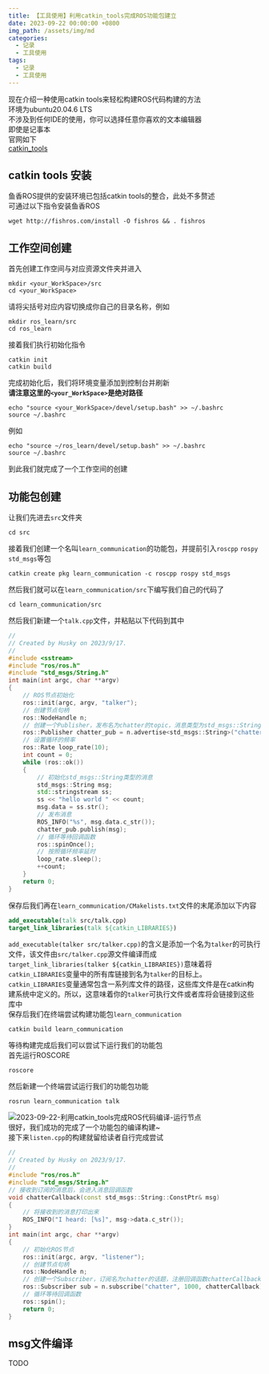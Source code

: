 ```yaml
---
title: 【工具使用】利用catkin_tools完成ROS功能包建立
date: 2023-09-22 00:00:00 +0800
img_path: /assets/img/md
categories:
  - 记录
  - 工具使用
tags:
  - 记录
  - 工具使用
---
```

现在介绍一种使用catkin tools来轻松构建ROS代码构建的方法   
环境为ubuntu20.04.6 LTS  
不涉及到任何IDE的使用，你可以选择任意你喜欢的文本编辑器   
即使是记事本  
官网如下  
[catkin_tools](https://catkin-tools.readthedocs.io/en/latest/installing.html)  
## catkin tools 安装  
鱼香ROS提供的安装环境已包括catkin tools的整合，此处不多赘述  
可通过以下指令安装鱼香ROS  
```shell
wget http://fishros.com/install -O fishros && . fishros
```
## 工作空间创建
首先创建工作空间与对应资源文件夹并进入    
```shell
mkdir <your_WorkSpace>/src
cd <your_WorkSpace>
```
请将尖括号对应内容切换成你自己的目录名称，例如  
```shell
mkdir ros_learn/src
cd ros_learn
```
接着我们执行初始化指令    
```shell
catkin init
catkin build
```
 完成初始化后，我们将环境变量添加到控制台并刷新  
 **请注意这里的`<your_WorkSpace>`是绝对路径**  
 ```shell
echo "source <your_WorkSpace>/devel/setup.bash" >> ~/.bashrc
source ~/.bashrc
```
例如  
 ```shell
echo "source ~/ros_learn/devel/setup.bash" >> ~/.bashrc
source ~/.bashrc
```
到此我们就完成了一个工作空间的创建  
## 功能包创建
让我们先进去`src`文件夹  
```shell
cd src
```
接着我们创建一个名叫`learn_communication`的功能包，并提前引入`roscpp` `rospy` `std_msgs`等包  
```shell
catkin create pkg learn_communication -c roscpp rospy std_msgs
```

然后我们就可以在`learn_communication/src`下编写我们自己的代码了  
```shell
cd learn_communication/src
```
然后我们新建一个`talk.cpp`文件，并粘贴以下代码到其中   
```cpp
//  
// Created by Husky on 2023/9/17.  
//  
#include <sstream>  
#include "ros/ros.h"  
#include "std_msgs/String.h"  
int main(int argc, char **argv)  
{  
    // ROS节点初始化  
    ros::init(argc, argv, "talker");  
    // 创建节点句柄  
    ros::NodeHandle n;  
    // 创建一个Publisher，发布名为chatter的topic，消息类型为std_msgs::String  
    ros::Publisher chatter_pub = n.advertise<std_msgs::String>("chatter", 1000);  
    // 设置循环的频率  
    ros::Rate loop_rate(10);  
    int count = 0;  
    while (ros::ok())  
    {  
        // 初始化std_msgs::String类型的消息  
        std_msgs::String msg;  
        std::stringstream ss;  
        ss << "hello world " << count;  
        msg.data = ss.str();  
        // 发布消息  
        ROS_INFO("%s", msg.data.c_str());  
        chatter_pub.publish(msg);  
        // 循环等待回调函数  
        ros::spinOnce();  
        // 按照循环频率延时  
        loop_rate.sleep();  
        ++count;  
    }  
    return 0;  
}
```
保存后我们再在`learn_communication/CMakelists.txt`文件的末尾添加以下内容    
```cmake
add_executable(talk src/talk.cpp)
target_link_libraries(talk ${catkin_LIBRARIES})
```
`add_executable(talker src/talker.cpp)`的含义是添加一个名为`talker`的可执行文件，该文件由`src/talker.cpp`源文件编译而成  
`target_link_libraries(talker ${catkin_LIBRARIES})`意味着将`catkin_LIBRARIES`变量中的所有库链接到名为`talker`的目标上。`catkin_LIBRARIES`变量通常包含一系列库文件的路径，这些库文件是在catkin构建系统中定义的。所以，这意味着你的`talker`可执行文件或者库将会链接到这些库中   
保存后我们在终端尝试构建功能包`learn_communication`  
```shell
catkin build learn_communication
```
等待构建完成后我们可以尝试下运行我们的功能包  
首先运行ROSCORE  
```shell
roscore
```
然后新建一个终端尝试运行我们的功能包功能  
```shell
rosrun learn_communication talk
```
![2023-09-22-利用catkin_tools完成ROS代码编译-运行节点](2023-09-22-利用catkin_tools完成ROS代码编译-运行节点.png)    
很好，我们成功的完成了一个功能包的编译构建~  
接下来`listen.cpp`的构建就留给读者自行完成尝试  
```cpp
//  
// Created by Husky on 2023/9/17.  
//  
#include "ros/ros.h"  
#include "std_msgs/String.h"  
// 接收到订阅的消息后，会进入消息回调函数  
void chatterCallback(const std_msgs::String::ConstPtr& msg)  
{  
    // 将接收到的消息打印出来  
    ROS_INFO("I heard: [%s]", msg->data.c_str());  
}  
int main(int argc, char **argv)  
{  
    // 初始化ROS节点  
    ros::init(argc, argv, "listener");  
    // 创建节点句柄  
    ros::NodeHandle n;  
    // 创建一个Subscriber，订阅名为chatter的话题，注册回调函数chatterCallback  
    ros::Subscriber sub = n.subscribe("chatter", 1000, chatterCallback);  
    // 循环等待回调函数  
    ros::spin();  
    return 0;  
}
```
## msg文件编译
TODO





